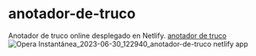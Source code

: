# anotador-de-truco
Anotador de truco online desplegado en Netlify. [anotador de truco](https://anotador-de-truco.netlify.app)
![Opera Instantánea_2023-06-30_122940_anotador-de-truco netlify app](https://github.com/oyham/anotador-de-truco/assets/97111287/fce32072-dbe0-47eb-b2e3-28ce90ecb459)
